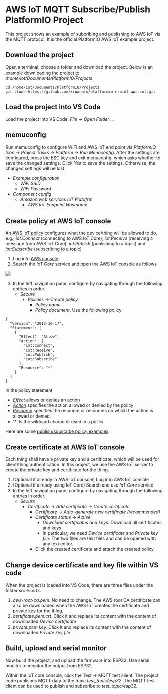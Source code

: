 # AWS IoT MQTT Subscribe/Publish PlatformIO Project

This project shows an example of subcribing and publishing to AWS IoT via the MQTT protocol. It is the official PlatformIO AWS IoT example project.

## Download the project 
Open a terminal, choose a folder and download the project. Below is an example downloading the project to */home/iot/Documents/PlatformIO/Projects*
```
cd /home/iot/Documents/PlatformIO/Projects
git clone https://github.com/xinwenfu/platformio-espidf-aws-iot.git
```
## Load the project into VS Code

Load the project into VS Code: *File* -> *Open Folder ...*

## memuconfig

Run memuconfig to configure WiFi and AWS IoT end point via *PlatformIO Icon* -> *Project Tasks* -> *Platform* -> *Run Menoconfig*. After the settings are configured, press the ESC key and exit menuconfig, which asks whether to save the changed settings. Click *Yes* to save the settings. Otherwise, the changed settings will be lost.
- *Example configuration*
  - *WiFi SSID*
  - *WiFi Password*
- *Component config*
  - *Amazon web services IoT Platofrm*
    - *AWS IoT Endpoint Hostname*

## Create policy at AWS IoT console
An [AWS IoT policy](https://docs.aws.amazon.com/iot/latest/developerguide/iot-policies.html) configures what the device/thing will be allowed to do, e.g., *iot:Connect* (connecting to AWS IoT Core), *iot:Receive* (receiving a message from AWS IoT Core), *iot:Publish*  (publishing to a topic) and *iot:Subscribe* (subscribing to a topic)
1. Log into [AWS console](https://aws.amazon.com/console/)
2. Search the *IoT Core* service and open the AWS IoT console as follows

<img src="imgs/AWSIoTConsole.PNG">

3. In the left navigation pane, configure by navigating through the following entries in order.
   - *Secure*
     - *Policies* -> *Create policy*
       - *Policy name*
       - *Policy document*. Use the following policy
```
{
  "Version": "2012-10-17",
  "Statement": [
    {
      "Effect": "Allow",
      "Action": [
        "iot:Connect",
        "iot:Receive",
        "iot:Publish",
        "iot:Subscribe"
      ],
      "Resource": "*"
    }
  ]
}
```
In the policy statement, 
- *Effect* allows or denies an action
- [*Action*](https://docs.aws.amazon.com/iot/latest/developerguide/iot-policy-actions.html) specifies the action allowed or denied by the policy
- [*Resource*](https://docs.aws.amazon.com/iot/latest/developerguide/iot-action-resources.html) specifies the resource or resources on which the action is allowed or denied.
- '*' is the wildcard character used in a policy.

Here are some [publish/subscribe policy examples](https://docs.aws.amazon.com/iot/latest/developerguide/pub-sub-policy.html).

## Create certificate at AWS IoT console
Each thing shall have a private key and a certificate, which will be used for client/thing authentication. In this project, we use the AWS IoT server to create the private key and certificate for the thing. 
1. (Optional if already in AWS IoT console) Log into AWS IoT console
2. (Optional if already using IoT Core) Search and use *IoT Core* service
3. In the left navigation pane, configure by navigating through the following entries in order.
   - *Secure*
     - *Certificate* -> *Add certificate* -> *Create certificate*
       - *Certificate* -> *Auto-generate new certificate (recommended)*
       - *Certificate status* -> *Active*
         - *Download certificates and keys*. Download all certificates and keys. 
         - In particular, we need *Device certificate* and *Private key file*. The two files are text files and can be opened with any text editor.
       - Click the created certificate and attach the created policy

## Change device certificate and key file within VS code
When the project is loaded into VS Code, there are three files under the folder *src*->*certs*. 
1. *aws-root-ca.pem*. No need to change. The AWS root CA certificate can also be downloaded when the AWS IoT creates the certificate and private key for the thing. 
2. *certificate.pem.crt*. Click it and replace its content with the content of downloaded *Device certificate*
3. *private.pem.key*. Click it and replace its content with the content of downloaded *Private key file*

## Build, upload and serial monitor
Now build the project, and upload the firmware into ESP32. Use serial monitor to monitor the output from ESP32.

Within the IoT core console, click the Test -> MQTT test client. The project code publishes MQTT data to the topic *test_topic/esp32*. The MQTT test client can be used to publish and subscribe to *test_topic/esp32*.
